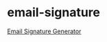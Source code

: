 # email-signature

[Email Signature Generator](https://gimm.io/en_US/email-signature-generator/1/1/layout)